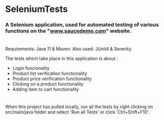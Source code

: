 # SeleniumTests
### A Selenium application, used for automated testing of various functions on the "www.saucedemo.com" website.
#
Requirements: Java 11 & Maven.
Also used: JUnit4 & Serenity.

The tests which take place in this application is about :
- Login funcionality
- Product list verification functionality
- Product price verification functionality
- Clicking on a product functionality
- Adding item to cart functionality

#
When this project has pulled locally, run all the tests by right clicking on src/main/java folder and select 'Run all Tests' or click 'Ctrl+Shift+F10'.
